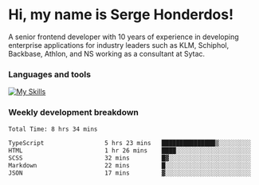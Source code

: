 # Hi, my name is Serge Honderdos!

A senior frontend developer with 10 years of experience in developing enterprise applications for industry leaders such as KLM, Schiphol, Backbase, Athlon, and NS working as a consultant at Sytac.

### Languages and tools
[![My Skills](https://skillicons.dev/icons?i=js,ts,angular,react,vue,nodejs,sqlite,postgres,mongodb,git,azure)](#)

### Weekly development breakdown
<!--START_SECTION:waka-->

```txt
Total Time: 8 hrs 34 mins

TypeScript                 5 hrs 23 mins   ███████████████▒░░░░░░░░░   61.45 %
HTML                       1 hr 26 mins    ████░░░░░░░░░░░░░░░░░░░░░   16.38 %
SCSS                       32 mins         █▓░░░░░░░░░░░░░░░░░░░░░░░   06.14 %
Markdown                   22 mins         █░░░░░░░░░░░░░░░░░░░░░░░░   04.24 %
JSON                       17 mins         ▓░░░░░░░░░░░░░░░░░░░░░░░░   03.25 %
```

<!--END_SECTION:waka-->
